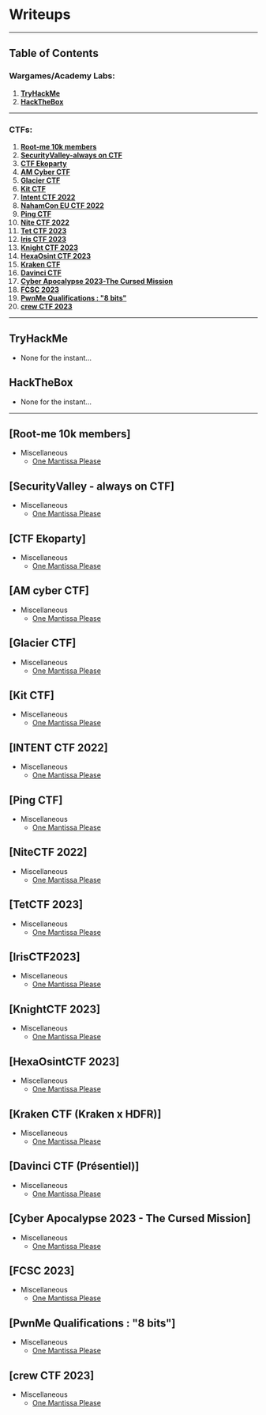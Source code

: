 # Writeups
* * *

## Table of Contents

### Wargames/Academy Labs:
1. **[TryHackMe](#tryhackme)**
2. **[HackTheBox](#hackthebox)**


* * *



### CTFs:
1. **[Root-me 10k members](#root-me-10k-members)**
2. **[SecurityValley-always on CTF](#securityvalley-always-on-ctf)**
3. **[CTF Ekoparty](#ctf-ekoparty)**
4. **[AM Cyber CTF](#am-cyber-ctf)**
5. **[Glacier CTF](#glacier-ctf)**
6. **[Kit CTF](#kit-ctf)**
7. **[Intent CTF 2022](#intent-ctf-2022)**
8. **[NahamCon EU CTF 2022](#nhamcon-eu-ctf-2022)**
9. **[Ping CTF](#ping-ctf)**
10. **[Nite CTF 2022](#nite-ctf-2022)**
11. **[Tet CTF 2023](#tet-ctf-2023)**
12. **[Iris CTF 2023](#iris-ctf-2023)**
13. **[Knight CTF 2023](#knight-ctf-2023)**
14. **[HexaOsint CTF 2023](#hexaosint-ctf-2023)**
15. **[Kraken CTF](#kraken-ctf)**
16. **[Davinci CTF](#davinci-ctf)**
17. **[Cyber Apocalypse 2023-The Cursed Mission](#cyber-apocalypse-2023-the-cursed-mission)**
18. **[FCSC 2023](#fcsc-2023)**
19. **[PwnMe Qualifications : "8 bits"](#pwnme-qualifications-:-"8-bits")**
20. **[crew CTF 2023](#crew-ctf-2023)**


* * *

## TryHackMe
- None for the instant...


## HackTheBox
- None for the instant...


* * *


## [Root-me 10k members]
- Miscellaneous
	- [One Mantissa Please](https://siunam321.github.io/ctf/nahamconctf2022/Miscellaneous/One-Mantissa-Please/)


## [SecurityValley - always on CTF]
- Miscellaneous
	- [One Mantissa Please](https://siunam321.github.io/ctf/nahamconctf2022/Miscellaneous/One-Mantissa-Please/)


## [CTF Ekoparty]
- Miscellaneous
	- [One Mantissa Please](https://siunam321.github.io/ctf/nahamconctf2022/Miscellaneous/One-Mantissa-Please/)


## [AM cyber CTF]
- Miscellaneous
	- [One Mantissa Please](https://siunam321.github.io/ctf/nahamconctf2022/Miscellaneous/One-Mantissa-Please/)


## [Glacier CTF]
- Miscellaneous
	- [One Mantissa Please](https://siunam321.github.io/ctf/nahamconctf2022/Miscellaneous/One-Mantissa-Please/)


## [Kit CTF]
- Miscellaneous
	- [One Mantissa Please](https://siunam321.github.io/ctf/nahamconctf2022/Miscellaneous/One-Mantissa-Please/)


## [INTENT CTF 2022]
- Miscellaneous
	- [One Mantissa Please](https://siunam321.github.io/ctf/nahamconctf2022/Miscellaneous/One-Mantissa-Please/)


## [Ping CTF]
- Miscellaneous
	- [One Mantissa Please](https://siunam321.github.io/ctf/nahamconctf2022/Miscellaneous/One-Mantissa-Please/)


## [NiteCTF 2022]
- Miscellaneous
	- [One Mantissa Please](https://siunam321.github.io/ctf/nahamconctf2022/Miscellaneous/One-Mantissa-Please/)


## [TetCTF 2023]
- Miscellaneous
	- [One Mantissa Please](https://siunam321.github.io/ctf/nahamconctf2022/Miscellaneous/One-Mantissa-Please/)


## [IrisCTF2023]
- Miscellaneous
	- [One Mantissa Please](https://siunam321.github.io/ctf/nahamconctf2022/Miscellaneous/One-Mantissa-Please/)


## [KnightCTF 2023]
- Miscellaneous
	- [One Mantissa Please](https://siunam321.github.io/ctf/nahamconctf2022/Miscellaneous/One-Mantissa-Please/)


## [HexaOsintCTF 2023]
- Miscellaneous
	- [One Mantissa Please](https://siunam321.github.io/ctf/nahamconctf2022/Miscellaneous/One-Mantissa-Please/)


## [Kraken CTF (Kraken x HDFR)]
- Miscellaneous
	- [One Mantissa Please](https://siunam321.github.io/ctf/nahamconctf2022/Miscellaneous/One-Mantissa-Please/)


## [Davinci CTF (Présentiel)]
- Miscellaneous
	- [One Mantissa Please](https://siunam321.github.io/ctf/nahamconctf2022/Miscellaneous/One-Mantissa-Please/)


## [Cyber Apocalypse 2023 - The Cursed Mission]
- Miscellaneous
	- [One Mantissa Please](https://siunam321.github.io/ctf/nahamconctf2022/Miscellaneous/One-Mantissa-Please/)


## [FCSC 2023]
- Miscellaneous
	- [One Mantissa Please](https://siunam321.github.io/ctf/nahamconctf2022/Miscellaneous/One-Mantissa-Please/)


## [PwnMe Qualifications : "8 bits"]
- Miscellaneous
	- [One Mantissa Please](https://siunam321.github.io/ctf/nahamconctf2022/Miscellaneous/One-Mantissa-Please/)


## [crew CTF 2023]
- Miscellaneous
	- [One Mantissa Please](https://siunam321.github.io/ctf/nahamconctf2022/Miscellaneous/One-Mantissa-Please/)



